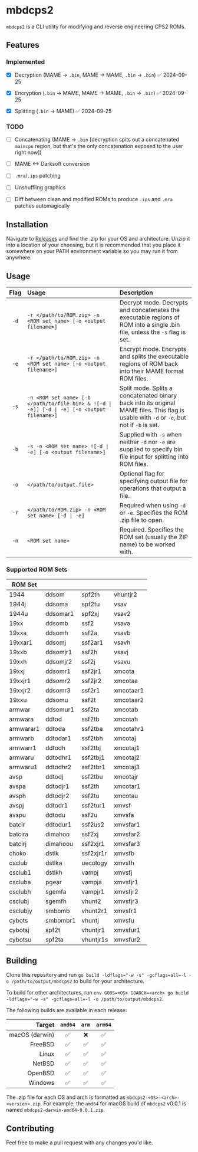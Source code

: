 # mbdcps2

`mbdcps2` is a CLI utility for modifying and reverse engineering CPS2 ROMs.



## Features

### Implemented

- [x] Decryption (MAME -> `.bin`, MAME -> MAME, `.bin` -> `.bin`) ✅ 2024-09-25
- [x] Encryption (`.bin` -> MAME, MAME -> MAME, `.bin` -> `.bin`) ✅ 2024-09-25
- [x] Splitting (`.bin` -> MAME) ✅ 2024-09-25


### TODO

- [ ] Concatenating (MAME -> `.bin` \[decryption spits out a concatenated `maincpu` region, but that's the only concatenation exposed to the user right now])
- [ ] MAME <-> Darksoft conversion
- [ ] `.mra`/`.ips` patching
- [ ] Unshuffling graphics
- [ ] Diff between clean and modified ROMs to produce `.ips` and `.mra` patches automagically


## Installation

Navigate to [Releases](https://github.com/MBDesu/mbdcps2/releases) and find the .zip for your OS and architecture. Unzip it into a location of your choosing, but it is recommended that you place it somewhere on your PATH environment variable so you may run it from anywhere.


## Usage

| Flag | Usage                                                                                        | Description                                                                                                                          |
| :--: | :------------------------------------------------------------------------------------------- | :----------------------------------------------------------------------------------------------------------------------------------- |
| `-d` | `-r </path/to/ROM.zip> -n <ROM set name> [-o <output filename>]`                             | Decrypt mode. Decrypts and concatenates the executable regions of ROM into a single .bin file, unless the `-s` flag is set.                                           |
| `-e` | `-r </path/to/ROM.zip> -n <ROM set name> [-o <output filename>]`                             | Encrypt mode. Encrypts and splits the executable regions of ROM back into their MAME format ROM files.                               |
| `-s` | `-n <ROM set name> [-b </path/to/file.bin> & ![-d \| -e]] [-d \| -e] [-o <output filename>]` | Split mode. Splits a concatenated binary back into its original MAME files. This flag is usable with `-d` or `-e`, but not if `-b` is set. |
| `-b` | `-s -n <ROM set name> ![-d \| -e] [-o <output filename>]`                                    | Supplied with `-s` when neither `-d` nor `-e` are supplied to specify bin file input for splitting into ROM files.                   |
| `-o` | `</path/to/output.file>`                                                                     | Optional flag for specifying output file for operations that output a file.                                                          |
| `-r` | `</path/to/ROM.zip> -n <ROM set name> [-d \| -e]`                                            | Required when using `-d` or `-e`. Specifies the ROM .zip file to open.                                                               |
| `-n` | `<ROM set name>`                                                                             | Required. Specifies the ROM set (usually the ZIP name) to be worked with.                                                            |


### Supported ROM Sets

| ROM Set   |          |           |           |
| --------- | -------- | --------- | --------- |
| 1944      | ddsom    | spf2th    | vhuntjr2  |
| 1944j     | ddsoma   | spf2tu    | vsav      |
| 1944u     | ddsomar1 | spf2xj    | vsav2     |
| 19xx      | ddsomb   | ssf2      | vsava     |
| 19xxa     | ddsomh   | ssf2a     | vsavb     |
| 19xxar1   | ddsomj   | ssf2ar1   | vsavh     |
| 19xxb     | ddsomjr1 | ssf2h     | vsavj     |
| 19xxh     | ddsomjr2 | ssf2j     | vsavu     |
| 19xxj     | ddsomr1  | ssf2jr1   | xmcota    |
| 19xxjr1   | ddsomr2  | ssf2jr2   | xmcotaa   |
| 19xxjr2   | ddsomr3  | ssf2r1    | xmcotaar1 |
| 19xxu     | ddsomu   | ssf2t     | xmcotaar2 |
| armwar    | ddsomur1 | ssf2ta    | xmcotab   |
| armwara   | ddtod    | ssf2tb    | xmcotah   |
| armwarar1 | ddtoda   | ssf2tba   | xmcotahr1 |
| armwarb   | ddtodar1 | ssf2tbh   | xmcotaj   |
| armwarr1  | ddtodh   | ssf2tbj   | xmcotaj1  |
| armwaru   | ddtodhr1 | ssf2tbj1  | xmcotaj2  |
| armwaru1  | ddtodhr2 | ssf2tbr1  | xmcotaj3  |
| avsp      | ddtodj   | ssf2tbu   | xmcotajr  |
| avspa     | ddtodjr1 | ssf2th    | xmcotar1  |
| avsph     | ddtodjr2 | ssf2tu    | xmcotau   |
| avspj     | ddtodr1  | ssf2tur1  | xmvsf     |
| avspu     | ddtodu   | ssf2u     | xmvsfa    |
| batcir    | ddtodur1 | ssf2us2   | xmvsfar1  |
| batcira   | dimahoo  | ssf2xj    | xmvsfar2  |
| batcirj   | dimahoou | ssf2xjr1  | xmvsfar3  |
| choko     | dstlk    | ssf2xjr1r | xmvsfb    |
| csclub    | dstlka   | uecology  | xmvsfh    |
| csclub1   | dstlkh   | vampj     | xmvsfj    |
| cscluba   | pgear    | vampja    | xmvsfjr1  |
| csclubh   | sgemfa   | vampjr1   | xmvsfjr2  |
| csclubj   | sgemfh   | vhunt2    | xmvsfjr3  |
| csclubjy  | smbomb   | vhunt2r1  | xmvsfr1   |
| cybots    | smbombr1 | vhuntj    | xmvsfu    |
| cybotsj   | spf2t    | vhuntjr1  | xmvsfur1  |
| cybotsu   | spf2ta   | vhuntjr1s | xmvsfur2  |


## Building

Clone this repository and run `go build -ldflags="-w -s" -gcflags=all=-l -o /path/to/output/mbdcps2` to build for your architecture.

To build for other architectures, run `env GOOS=<OS> GOARCH=<arch> go build -ldflags="-w -s" -gcflags=all=-l -o /path/to/output/mbdcps2`.

The following builds are available in each release:

|    Target      | `amd64` | `arm` | `arm64` |
| -------------: | :-----: | :---: | :-----: |
| macOS (darwin) |   ✅    |   ❌   |    ✅   |
| FreeBSD        |   ✅    |   ✅   |    ✅   |
| Linux          |   ✅    |   ✅   |    ✅   |
| NetBSD         |   ✅    |   ✅   |    ✅   |
| OpenBSD        |   ✅    |   ✅   |    ✅   |
| Windows        |   ✅    |   ✅   |    ✅   |

The .zip file for each OS and arch is formatted as `mbdcps2-<OS>-<arch>-<version>.zip`. For example, the `amd64` for macOS build of `mbdcps2` v0.0.1 is named `mbdcps2-darwin-amd64-0.0.1.zip`.


## Contributing

Feel free to make a pull request with any changes you'd like.
